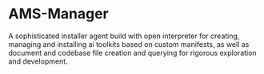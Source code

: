 # AMS-Manager
A sophisticated installer agent build with open interpreter for creating, managing and installing ai toolkits based on custom manifests, as well as document and codebase file creation and querying for rigorous exploration and development. 
